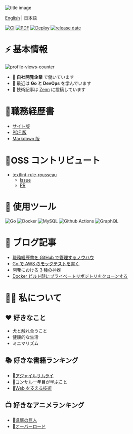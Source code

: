 ![title image](image/title_img.gif)

[English](README.en.md) | 日本語

[![CI](https://github.com/ryo-funaba/ryo-funaba/actions/workflows/ci.yml/badge.svg)](https://github.com/ryo-funaba/ryo-funaba/actions/workflows/ci.yml)
[![PDF](https://github.com/ryo-funaba/ryo-funaba/actions/workflows/release-pdf.yml/badge.svg)](https://github.com/ryo-funaba/ryo-funaba/actions/workflows/release-pdf.yml)
[![Deploy](https://github.com/ryo-funaba/ryo-funaba/actions/workflows/pages/pages-build-deployment/badge.svg)](https://github.com/ryo-funaba/ryo-funaba/actions/workflows/pages/pages-build-deployment)
[![release date](https://img.shields.io/github/release-date/ryo-funaba/ryo-funaba?color=blue&logo=github)](https://github.com/ryo-funaba/ryo-funaba/releases)

# ⚡️ 基本情報

![profile-views-counter](https://komarev.com/ghpvc/?username=ryo-funaba&label=閲覧数&color=0e75b6&style=flat)

- 💼 **自社開発企業** で働いています
- 🌱 最近は **Go と DevOps** を学んでいます
- 📘 技術記事は [Zenn](https://zenn.dev/ryo_f) に投稿しています

# 📝職務経歴書

- [サイト版](https://ryo-funaba.github.io/ryo-funaba/)
- [PDF 版](https://github.com/ryo-funaba/ryo-funaba/releases)
- [Markdown 版](https://github.com/ryo-funaba/ryo-funaba/blob/main/docs/README.md?plain=1)

# 🌟OSS コントリビュート

- [textlint-rule-rousseau](https://github.com/textlint-rule/textlint-rule-rousseau)
  - [Issue](https://github.com/textlint-rule/textlint-rule-rousseau/issues/8)
  - [PR](https://github.com/textlint-rule/textlint-rule-rousseau/pull/10)

# 🚀 使用ツール

![Go](https://img.shields.io/badge/-Go-42b0a5?style=flat-square&logo=go&logoColor=white)
![Docker](https://img.shields.io/badge/-Docker-46a2f1?style=flat-square&logo=docker&logoColor=white)
![MySQL](https://img.shields.io/badge/-MySQL-ca7d28?style=flat-square&logo=mysql&logoColor=white)
![Github Actions](https://img.shields.io/badge/-Github_Actions-2088FF?style=flat-square&logo=github-actions&logoColor=white)
![GraphQL](https://img.shields.io/badge/-GraphQL-E10098?style=flat-square&logo=graphql&logoColor=white)

# 📘 ブログ記事

- [職務経歴書を GitHub で管理するノウハウ](https://zenn.dev/ryo_f/articles/2f925f621e6d99)
- [Go で AWS のモックテストを書く](https://zenn.dev/ryo_f/articles/9714348cc2483b)
- [開発における 3 種の神器](https://zenn.dev/ryo_f/articles/f63b0bffe2eb77)
- [Docker ビルド時にプライベートリポジトリをクローンする](https://zenn.dev/ryo_f/articles/27f223203481ef)

# 💁‍♂️ 私について

## ❤️ 好きなこと

- 犬と触れ合うこと
- 健康的な生活
- ミニマリズム

## 📚 好きな書籍ランキング

- 🥇[アジャイルサムライ](https://www.amazon.co.jp/dp/4274068560)
- 🥈[コンサル一年目が学ぶこと](https://www.amazon.co.jp/dp/B00MA671WW)
- 🥉[Web を支える技術](https://www.amazon.co.jp/dp/B07JK7FZH2)

## 📺 好きなアニメランキング

- 🥇[進撃の巨人](https://www.netflix.com/title/70299043)
- 🥈[オーバーロード](https://www.netflix.com/title/80132110)
